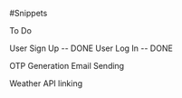 #Snippets

To Do

User Sign Up -- DONE
User Log In -- DONE

OTP Generation
Email Sending

Weather API linking

